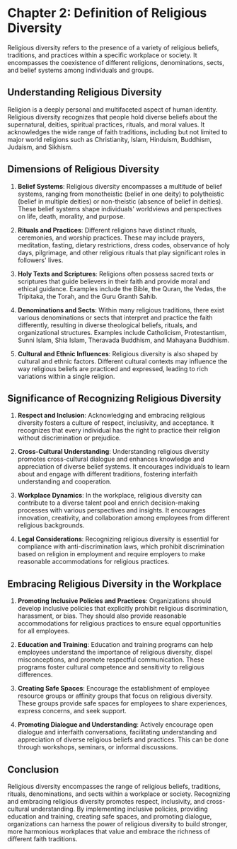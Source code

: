 Chapter 2: Definition of Religious Diversity
============================================

Religious diversity refers to the presence of a variety of religious beliefs, traditions, and practices within a specific workplace or society. It encompasses the coexistence of different religions, denominations, sects, and belief systems among individuals and groups.

Understanding Religious Diversity
---------------------------------

Religion is a deeply personal and multifaceted aspect of human identity. Religious diversity recognizes that people hold diverse beliefs about the supernatural, deities, spiritual practices, rituals, and moral values. It acknowledges the wide range of faith traditions, including but not limited to major world religions such as Christianity, Islam, Hinduism, Buddhism, Judaism, and Sikhism.

Dimensions of Religious Diversity
---------------------------------

1. **Belief Systems**: Religious diversity encompasses a multitude of belief systems, ranging from monotheistic (belief in one deity) to polytheistic (belief in multiple deities) or non-theistic (absence of belief in deities). These belief systems shape individuals' worldviews and perspectives on life, death, morality, and purpose.

2. **Rituals and Practices**: Different religions have distinct rituals, ceremonies, and worship practices. These may include prayers, meditation, fasting, dietary restrictions, dress codes, observance of holy days, pilgrimage, and other religious rituals that play significant roles in followers' lives.

3. **Holy Texts and Scriptures**: Religions often possess sacred texts or scriptures that guide believers in their faith and provide moral and ethical guidance. Examples include the Bible, the Quran, the Vedas, the Tripitaka, the Torah, and the Guru Granth Sahib.

4. **Denominations and Sects**: Within many religious traditions, there exist various denominations or sects that interpret and practice the faith differently, resulting in diverse theological beliefs, rituals, and organizational structures. Examples include Catholicism, Protestantism, Sunni Islam, Shia Islam, Theravada Buddhism, and Mahayana Buddhism.

5. **Cultural and Ethnic Influences**: Religious diversity is also shaped by cultural and ethnic factors. Different cultural contexts may influence the way religious beliefs are practiced and expressed, leading to rich variations within a single religion.

Significance of Recognizing Religious Diversity
-----------------------------------------------

1. **Respect and Inclusion**: Acknowledging and embracing religious diversity fosters a culture of respect, inclusivity, and acceptance. It recognizes that every individual has the right to practice their religion without discrimination or prejudice.

2. **Cross-Cultural Understanding**: Understanding religious diversity promotes cross-cultural dialogue and enhances knowledge and appreciation of diverse belief systems. It encourages individuals to learn about and engage with different traditions, fostering interfaith understanding and cooperation.

3. **Workplace Dynamics**: In the workplace, religious diversity can contribute to a diverse talent pool and enrich decision-making processes with various perspectives and insights. It encourages innovation, creativity, and collaboration among employees from different religious backgrounds.

4. **Legal Considerations**: Recognizing religious diversity is essential for compliance with anti-discrimination laws, which prohibit discrimination based on religion in employment and require employers to make reasonable accommodations for religious practices.

Embracing Religious Diversity in the Workplace
----------------------------------------------

1. **Promoting Inclusive Policies and Practices**: Organizations should develop inclusive policies that explicitly prohibit religious discrimination, harassment, or bias. They should also provide reasonable accommodations for religious practices to ensure equal opportunities for all employees.

2. **Education and Training**: Education and training programs can help employees understand the importance of religious diversity, dispel misconceptions, and promote respectful communication. These programs foster cultural competence and sensitivity to religious differences.

3. **Creating Safe Spaces**: Encourage the establishment of employee resource groups or affinity groups that focus on religious diversity. These groups provide safe spaces for employees to share experiences, express concerns, and seek support.

4. **Promoting Dialogue and Understanding**: Actively encourage open dialogue and interfaith conversations, facilitating understanding and appreciation of diverse religious beliefs and practices. This can be done through workshops, seminars, or informal discussions.

Conclusion
----------

Religious diversity encompasses the range of religious beliefs, traditions, rituals, denominations, and sects within a workplace or society. Recognizing and embracing religious diversity promotes respect, inclusivity, and cross-cultural understanding. By implementing inclusive policies, providing education and training, creating safe spaces, and promoting dialogue, organizations can harness the power of religious diversity to build stronger, more harmonious workplaces that value and embrace the richness of different faith traditions.
